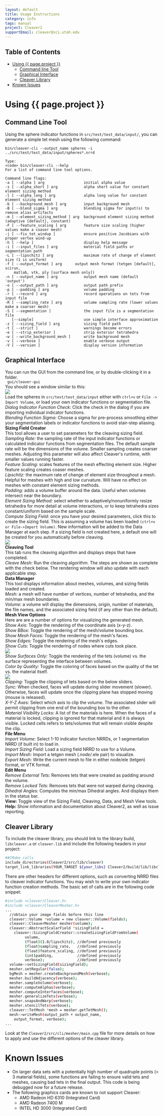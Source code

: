 ```yaml
---
layout: default
title: Usage Instructions
category: info
tags: manual
project: Cleaver2
supportEmail: cleaver@sci.utah.edu
---
```


## Table of Contents

- [Using {{ page.project }}](#using-cleaver2)
  - [Command line Tool](#command-line-tool)
  - [Graphical Interface](#graphical-interface)
  - [Cleaver Library](#cleaver-library)
- [Known Issues](#known-issues)<br/>

# Using {{ page.project }}

## Command Line Tool

Using the sphere indicator functions in
<code>src/test/test_data/input/</code>, you can generate a simple tet mesh
using the following command: <br/>
```
bin/cleaver-cli --output_name spheres -i ../src/test/test_data/input/spheres*.nrrd

Type:
<code> bin/cleaver-cli --help
For a list of command line tool options.

Command line flags:
-a [ --alpha ] arg                  initial alpha value
-s [ --alpha_short ] arg            alpha short value for constant element sizing method
-l [ --alpha_long ] arg             alpha long value for constant element sizing method
-b [ --background_mesh ] arg        input background mesh
-B [ --blend_sigma ] arg            blending sigma for input(s) to remove alias artifacts
-m [ --element_sizing_method ] arg  background element sizing method (adaptive [default], constant)
-F [ --feature_scaling ] arg        feature size scaling (higher values make a coaser mesh)
-j [ --fix_tet_windup ]             ensure positive Jacobians with proper vertex wind-up
-h [ --help ]                       display help message
-i [ --input_files ] arg            material field paths or segmentation path
-L [ --lipschitz ] arg              maximum rate of change of element size (1 is uniform)
-f [ --output_format ] arg      output mesh format (tetgen [default], scirun,
    matlab, vtk, ply [surface mesh only])
-n [ --output_name ] arg            output mesh name (default 'output')
-o [ --output_path ] arg            output path prefix
-p [ --padding ] arg                volume padding
-r [ --record ] arg                 record operations on tets from input file
-R [ --sampling_rate ] arg          volume sampling rate (lower values make a coarser mesh)
-S [ --segmentation ]               the input file is a segmentation file
   [--simple]                       use simple interface approximation
-z [ --sizing_field ] arg           sizing field path
-t [ --strict ]                     warnings become errors
-e [ --strip_exterior ]             strip exterior tetrahedra
-w [ --write_background_mesh ]      write background mesh
-v [ --verbose ]                    enable verbose output
-V [ --version ]                    display version information
```

## Graphical Interface

You can run the GUI from the command line, or by double-clicking it in a folder.
<br/><code> gui/cleaver-gui</code><br/>
You should see a window similar to this:<br/>
<img src="https://sciinstitute.github.io/cleaver.pages/images/application.png"><br/>
Load the spheres in <code>src/test/test_data/input</code>
either with <code>ctrl+v</code> or <code>File -> Import Volume</code>,
       or load your own indicator functions or segmentation file. <br/>
       *Dialog Indicator Function Check:* Click the check in the dialog if you are
       importing individual indicator functions.<br/>
       *Blending Function Sigma:* Choose a sigma for pre-process smoothing either
       your segmentation labels or indicator functions to avoid stair-step aliasing.<br/>
       **Sizing Field Creator**<br/>
       This tool allows a user to set parameters for the cleaving sizing field.<br/>
       *Sampling Rate:* the sampling rate of the input indicator functions or calculated indicator functions 
       from segmentation files. The default sample rate will be the dimensions of the volume. Smaller sampling 
       creates coarser meshes. Adjusting this parameter will also affect Cleaver's runtime, with smaller values
       running  faster.<br/>
       *Feature Scaling:* scales features of the mesh effecting element size. Higher feature scaling creates 
       coaser meshes. <br/>
       *Lipschitz:* the maximum rate of change of element size throughout a mesh. Helpful for meshes with high 
       and low curvature. Will have no effect on meshes with constant element sizing methods.<br/>
       *Padding:* adds a volume buffer around the data. Useful when volumes intersect near the boundary.<br/>
       *Element Sizing Method:* select whether to adaptively/nonuniformly resize tetrahedra for more detail at 
       volume interactions, or to keep tetrahedra sizes constant/uniform based on the sample scale.<br/>
       *Compute Sizing Field:* once you have your desired parameters, click this to create the sizing field.
       This is assuming a volume has been loaded <code>(ctrl+v or File->Import Volume)</code>. New information will be added
       to the Data Manager at each step. If a sizing field is not created here, a default one will be
       created for you automatically before cleaving. <br/>
       <img src="https://sciinstitute.github.io/cleaver.pages/images/mesh.png"><br/>
       **Cleaving Tool**<br/>
       This tab runs the cleaving algorithm and displays steps that have completed.<br/>
       *Cleave Mesh:* Run the cleaving algorithm. The steps are shown as complete with the check below.
       The rendering window will also update with each applicable step.<br/>
       **Data Manager**<br/>
       This tool displays information about meshes, volumes, and sizing fields loaded and created. <br/>
       *Mesh:* a mesh will have number of vertices, number of tetrahedra, and the min/max mesh boundaries.<br/>
       *Volume:* a volume will display the dimensions, origin, number of materials, the file names,
       and the associated sizing field (if any other than the default).<br/>
       **Mesh View Options**<br/>
       Here are are a number of options for visualizing the generated mesh.<br/>
       *Show Axis:* Toggle the rendering of the coordinate axis (x-y-z). <br/>
       *Show BBox:* Toggle the rendering of the mesh/volume bounding box. <br/>
       *Show Mesh Faces:* Toggle the rendering of the mesh's faces. <br/>
       *Show Edges:* Toggle the rendering of the mesh's edges. <br/>
       *Show Cuts:* Toggle the rendering of nodes where cuts took place. <br/>
       <img src="https://sciinstitute.github.io/cleaver.pages/images/surface.png"><br/>
       *Show Surfaces Only:* Toggle the rendering of the tets (volume) vs. the surface
       representing the interface between volumes. <br/>
       *Color by Quality:* Toggle the coloring of faces based on the quality of the tet vs. the material itself. <br/>
       <img src="https://sciinstitute.github.io/cleaver.pages/images/clip.png"><br/>
       *Clipping:* Toggle the clipping of tets based on the below sliders. <br/>
       *Sync:* When checked, faces will update during slider movement (slower). Otherwise,
       faces will update once the clipping plane has stopped moving (mouse is released). <br/>
       *X-Y-Z Axes:* Select which axis to clip the volume. The associated slider will permit clipping
       from one end of the bounding box to the other. <br/>
       *Material Visibility Locks:* A list of the materials is here. When the faces of a material is locked, clipping
       is ignored for that material and it is always visible. Locked cells refers to tets/volumes that
       will remain visible despite the clip.<br/>
       **File Menu**<br/>
       *Import Volume:* Select 1-10 indicator function NRRDs, or 1 segmentation NRRD (if built in) to load in.<br/>
       *Import Sizing Field:* Load a sizing field NRRD to use for a Volume.<br/>
       *Import Mesh:* Import a tetgen mesh (*.node/*.ele pair) to visualize.<br/>
       *Export Mesh:* Write the current mesh to file in either node/ele (tetgen) format, or VTK format. <br/>
       **Edit Menu**<br/>
       *Remove External Tets:* Removes tets that were created as padding around the volume.<br/>
       *Remove Locked Tets:* Removes tets that were not warped during cleaving.<br/>
       *Dihedral Angles:* Computes the min/max Dihedral angles. And displays them in the status bar.<br/>
       **View:** Toggle view of the Sizing Field, Cleaving, Data, and Mesh View tools. <br/>
       **Help:** Show information and documentation about Cleaver2, as well as issue reporting. <br/>

## Cleaver Library
To include the cleaver library, you should link to the library build, <code>libcleaver.a</code> or
<code>cleaver.lib</code> and include the following headers in your project: <br/>

```bash
##CMake calls
include_directories(Cleaver2/src/lib/cleaver)
target_link_libraries(YOUR_TARGET ${your_libs} Cleaver2/build/lib/libcleaver.a)
```

There are other headers for different options,
such as converting NRRD files to cleaver indicator functions.
You may wish to write your own indicator function creation methods.
The basic set of calls are in the following code snippet:
<br/>

```bash
#include <cleaver/Cleaver.h>
#include <cleaver/CleaverMesher.h>
...
  //obtain your image fields before this line
  cleaver::Volume *volume = new cleaver::Volume(fields);
  cleaver::CleaverMesher mesher(volume);
  cleaver::AbstractScalarField *sizingField =
    cleaver::SizingFieldCreator::createSizingFieldFromVolume(
         volume,
         (float)(1.0/lipschitz), //defined previously
         (float)sampling_rate,   //defined previously
         (float)feature_scaling, //defined previously
         (int)padding,           //defined previously
         verbose);               //defined previously
  volume->setSizingField(sizingField);
  mesher.setRegular(false);
  bgMesh = mesher.createBackgroundMesh(verbose);
  mesher.buildAdjacency(verbose);
  mesher.sampleVolume(verbose);
  mesher.computeAlphas(verbose);
  mesher.computeInterfaces(verbose);
  mesher.generalizeTets(verbose);
  mesher.snapsAndWarp(verbose);
  mesher.stencilTets(verbose);
  cleaver::TetMesh *mesh = mesher.getTetMesh();
  mesh->writeMesh(output_path + output_name, 
    output_format, verbose);
...

```

Look at the <code>Cleaver2/src/cli/mesher/main.cpp</code> file
for more details on how to apply
and use the different options of the cleaver library.

# Known Issues

* On larger data sets with a potentially high number of quadruple points
       (> 3 material fields), some functions are failing to ensure valid tets
       and meshes, causing bad tets in the final output. This code is being
       debugged now for a future release.<br/>
* The following graphics cards are known to not support Cleaver:
  - AMD Radeon HD 6310 (Integrated Card)
  - AMD Radeon 7400 M
  - INTEL HD 3000 (Integrated Card)
